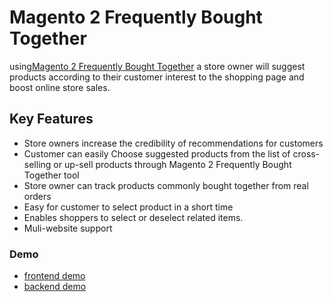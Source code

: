 <body>
	<main>
	<meta name="google-site-verification" content="4QndM7ImozIO5_1Daj20sICUTxB47x6qXubvdtok2SM" />
		<div class="content-wrapper">
			<div class="content-inner">
				<h1>Magento 2 Frequently Bought Together</h1>
				<p>using<a href="https://www.mageants.com/frequently-bought-together-for-magento-2.html">Magento 2 Frequently Bought Together</a> a store owner will suggest products according to their customer interest to the shopping page and boost online store sales.</p>
				
<div class="features-wrapper">
					<h2>Key Features</h2>
					<ul>
						<li>Store owners increase the credibility of recommendations for customers</li>
						<li>Customer can easily Choose suggested products from the list of cross-selling or up-sell products through Magento 2 Frequently Bought Together tool</li>
						<li>Store owner can track products commonly bought together from real orders</li>
						<li> Easy for customer to select product in a short time</li>
						<li>Enables shoppers to select or deselect related items.</li>
						<li>Muli-website support</li>
					</ul>
				</div>
				<div class="more-features">
					<h3>Demo</h3>
					<ul>
						<li><a href="http://frequentlyboughttogether.demo6.b7fb87dd732790222.temporary.link/catalog/product/view/id/3/s/crown-summit-backpack/category/4/">frontend demo</a></li>
						<li><a href="http://demo6.b7fb87dd732790222.temporary.link/adminsession?un=frequentlyboughttogether&ps=Rock@1234">backend demo</a></li>
					</ul>
				</div>
			</div>
		</div>
	</main>
</body>
</html>
